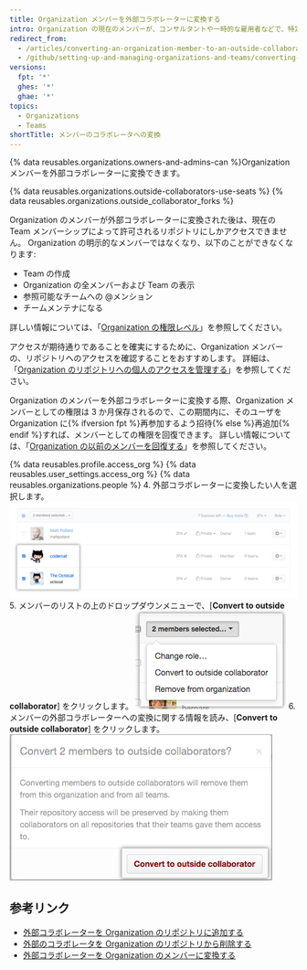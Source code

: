 ```yaml
---
title: Organization メンバーを外部コラボレーターに変換する
intro: Organization の現在のメンバーが、コンサルタントや一時的な雇用者などで、特定のリポジトリへのアクセスのみが必要な場合は、そのメンバーを「外部コラボレーター」に変換できます。
redirect_from:
  - /articles/converting-an-organization-member-to-an-outside-collaborator
  - /github/setting-up-and-managing-organizations-and-teams/converting-an-organization-member-to-an-outside-collaborator
versions:
  fpt: '*'
  ghes: '*'
  ghae: '*'
topics:
  - Organizations
  - Teams
shortTitle: メンバーのコラボレータへの変換
---
```


{% data reusables.organizations.owners-and-admins-can %}Organization メンバーを外部コラボレーターに変換できます。

{% data reusables.organizations.outside-collaborators-use-seats %} {% data reusables.organizations.outside_collaborator_forks %}

Organization のメンバーが外部コラボレーターに変換された後は、現在の Team メンバーシップによって許可されるリポジトリにしかアクセスできません。 Organization の明示的なメンバーではなくなり、以下のことができなくなります:

- Team の作成
- Organization の全メンバーおよび Team の表示
- 参照可能なチームへの @メンション
- チームメンテナになる

詳しい情報については、「[Organization の権限レベル](/organizations/managing-peoples-access-to-your-organization-with-roles/permission-levels-for-an-organization)」を参照してください。

アクセスが期待通りであることを確実にするために、Organization メンバーの、リポジトリへのアクセスを確認することをおすすめします。 詳細は、「[Organization のリポジトリへの個人のアクセスを管理する](/articles/managing-an-individual-s-access-to-an-organization-repository)」を参照してください。

Organization のメンバーを外部コラボレーターに変換する際、Organization メンバーとしての権限は 3 か月保存されるので、この期間内に、そのユーザを Organization に{% ifversion fpt %}再参加するよう招待{% else %}再追加{% endif %}すれば、メンバーとしての権限を回復できます。 詳しい情報については、「[Organization の以前のメンバーを回復する](/articles/reinstating-a-former-member-of-your-organization)」を参照してください。

{% data reusables.profile.access_org %}
{% data reusables.user_settings.access_org %}
{% data reusables.organizations.people %}
4. 外部コラボレーターに変換したい人を選択します。 ![2 人のメンバーを選択した状態のメンバーリスト](/assets/images/help/teams/list-of-members-selected-bulk.png)
5. メンバーのリストの上のドロップダウンメニューで、[**Convert to outside collaborator**] をクリックします。 ![メンバーを外部コラボレーターに変換するオプションのあるドロップダウンメニュー](/assets/images/help/teams/user-bulk-management-options.png)
6. メンバーの外部コラボレーターへの変換に関する情報を読み、[**Convert to outside collaborator**] をクリックします。 ![外部コラボレーターの権限に関する情報および [Convert to outside collaborator] ボタン](/assets/images/help/teams/confirm-outside-collaborator-bulk.png)

## 参考リンク

- [外部コラボレーターを Organization のリポジトリに追加する](/articles/adding-outside-collaborators-to-repositories-in-your-organization)
- [外部のコラボレータを Organization のリポジトリから削除する](/articles/removing-an-outside-collaborator-from-an-organization-repository)
- [外部コラボレーターを Organization のメンバーに変換する](/articles/converting-an-outside-collaborator-to-an-organization-member)
